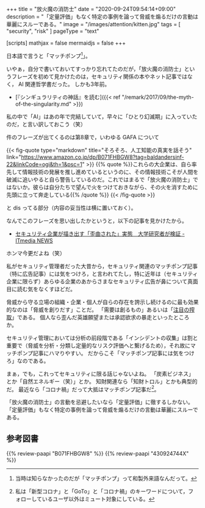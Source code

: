 +++
title = "放火魔の消防士"
date =  "2020-09-24T09:54:14+09:00"
description = "「定量評価」もなく特定の事例を論って脅威を煽るだけの言動は華麗にスルーである。"
image = "/images/attention/kitten.jpg"
tags = [ "security", "risk" ]
pageType = "text"

[scripts]
  mathjax = false
  mermaidjs = false
+++

日本語で言うと「マッチポンプ[^mp1]」。

[^mp1]: 当時は知らなかったのだが「マッチポンプ」って和製外来語なんだって。

いやぁ，自分で書いておいてすっかり忘れてたのだが，「放火魔の消防士」というフレーズを初めて見かけたのは，セキュリティ関係の本やネット記事ではなく， AI 関連哲学書だった。
しかも3年前。

- [『シンギュラリティの神話』を読む]({{< ref "/remark/2017/09/the-myth-of-the-singularity.md" >}})

私の中で「AI」はあの年で完結していて，早々に「ひとり幻滅期」に入っていたのだ，と言い訳しておこう（笑）

件のフレーズが出てくるのは第8章で，いわゆる GAFA について

{{< fig-quote type="markdown" title="そろそろ、人工知能の真実を話そう" link="https://www.amazon.co.jp/dp/B071FHBGW8?tag=baldandersinf-22&linkCode=ogi&th=1&psc=1" >}}
{{% quote %}}これらの大企業は、自ら率先して情報技術の発展を推し進めているというのに、その情報技術こそが人間を破滅に追いやると自ら警告しているのだ。これではまるで「放火魔の消防士」ではないか。彼らは自分たちで望んで火をつけておきながら、その火を消すために先頭に立って奔走している{{% /quote %}}
{{< /fig-quote >}}

と dis ってる部分（内容の妥当性は横に置いておく）。

なんでこのフレーズを思い出したかというと，以下の記事を見かけたから。

- [セキュリティ企業が描き出す「歪曲された」実態　大学研究者が検証 - ITmedia NEWS](https://www.itmedia.co.jp/news/articles/2009/23/news073.html)

ホンマ今更だよね（笑）

私がセキュリティ管理者だった大昔から，セキュリティ関連のマッチポンプ記事（特に広告記事）には気をつけろ，と言われてたし，特に近年は（セキュリティ企業に限らず）あらゆる企業のあからさまなセキュリティ広告が鼻について真面目に読む気をなくすほどだ。

脅威から守る立場の組織・企業・個人が自らの存在を誇示し続けるのに最も効果的なのは「脅威を創りだす」ことだ。
「需要は創るもの」あるいは「[注目の搾取](https://magazine-k.jp/2016/01/25/spam-and-media/ "メディアは（常に）スパムか？ « マガジン航[kɔː]")」である。
個人なら歪んだ英雄願望または承認欲求の暴走といったところか。

セキュリティ管理においては分析の前段階である「インシデントの収集」は割と重要で（脅威を分析・分類し定量的なリスク評価へと繋げるため），それ故にマッチポンプ記事にハマりやすい。
だからこそ「マッチポンプ記事には気をつけろ」なのである。

まぁ，でも，これってセキュリティに限る話じゃないよね。
「炭素ビジネス」とか「自然エネルギー（笑）」とか。
知財関連なら「知財トロル」とかも典型的だ。
最近なら「コロナ禍」だって大抵はマッチポンプ記事だ[^mute1]。

[^mute1]: 私は「新型コロナ」と「GoTo」と「コロナ禍」のキーワードについて，フォローしているユーザ以外はミュート対象にしている。

「放火魔の消防士」の言動を忌避したいなら「定量評価」に徹するしかない。
「定量評価」もなく特定の事例を論って脅威を煽るだけの言動は華麗にスルーである。

## 参考図書

{{% review-paapi "B071FHBGW8" %}} <!-- 人工知能の真実を話そう -->
{{% review-paapi "430924744X" %}} <!-- スパム -->
